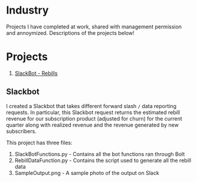 # Industry

Projects I have completed at work, shared with management permission and annoymized. Descriptions of the projects below!

# Projects

1. [SlackBot - Rebills](#SlackBot)

## Slackbot

I created a Slackbot that takes different forward slash `/` data reporting requests. In particular, this Slackbot request returns the estimated rebill revenue for our subscription product (adjusted for churn) for the current quarter along with realized revenue and the revenue generated by new subscribers.

This project has three files:

1. SlackBotFunctions.py  - Contains all the bot functions ran through Bolt
2. RebillDataFunction.py - Contains the script used to generate all the rebill data
3. SampleOutput.png      - A sample photo of the output on Slack
